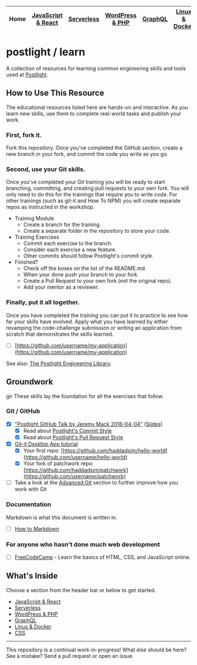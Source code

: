 | Home | [JavaScript & React](javascript.md) | [Serverless](serverless.md) | [WordPress & PHP](wordpress.md) | [GraphQL](graphql.md) | [Linux & Docker](linux.md) | [CSS](css.md) |
| ---- | ----------------------------------- | --------------------------- | ------------------------------- | ----------------------|--------------------------- | ------------- |


# postlight / learn

A collection of resources for learning common engineering skills and tools used at [Postlight](https://postlight.com).

## How to Use This Resource

The educational resources listed here are hands-on and interactive. As you learn new skills, use them to complete real-world tasks and publish your work.

### First, fork it.

Fork this repository. Once you've completed the GitHub section, create a new branch in your fork, and commit the code you write as you go.

### Second, use your Git skills.

Once you've completed your Git training you will be ready to start branching, committing, and creating pull requests to your own fork. You will only need to do this for the trainings that require you to write code. For other trainings (such as git-it and How To NPM) you will create separate repos as instructed in the workshop.

* Training Module
  * Create a branch for the training.
  * Create a separate folder in the repository to store your code.
* Training Exercises
  * Commit each exercise to the branch.
  * Consider each exercise a new feature.
  * Other commits should follow Postlight's commit style.
* Finished?
  * Check off the boxes on the list of the README.md.
  * When your done push your branch to your fork.
  * Create a Pull Request to your own fork (not the original repo).
  * Add your mentor as a reviewer.

### Finally, put it all together.

Once you have completed the training you can put it to practice to see how far your skills have evolved. Apply what you have learned by either revamping the code-challenge submission or writing an application from scratch that demonstrates the skills learned.

* [ ] [https://github.com/username/my-application](https://github.com/username/my-application)

See also: [The Postlight Engineering Library](https://trello.com/b/Sgol3uST/postlight-engineering-library).

## Groundwork
gir
These skills lay the foundation for all the exercises that follow.

### Git / GitHub

* [x] ["Postlight GitHub Talk by Jeremy Mack 2016-04-04"](https://www.youtube.com/watch?v=YtckscmKtYk) ([Slides](https://www.mindmeister.com/678359058?t=zgPweW2tuV))
  * [x] Read about [Postlight's Commit Style](https://trello.com/c/Z2xpXbm1/10-%F0%9F%8E%A8-commit-style)
  * [x] Read about [Postlight's Pull Request Style](https://trello.com/c/DsH0Ea4L/11-%F0%9F%8C%B1-pull-request-style)
* [x] [Git-it Desktop App tutorial](https://github.com/jlord/git-it-electron)
  * [x] Your first repo: [https://github.com/haddadsim/hello-world](https://github.com/username/hello-world)
  * [x] Your fork of patchwork repo: [https://github.com/haddadsim/patchwork](https://github.com/username/patchwork)
* [ ] Take a look at the [Advanced Git](advanced-git.md) section to further improve how you work with Git

### Documentation

Markdown is what this document is written in.

* [ ] [How to Markdown](https://github.com/workshopper/how-to-markdown)

### For anyone who hasn't done much web development

* [ ] [FreeCodeCamp](https://www.freecodecamp.org) - Learn the basics of HTML, CSS, and JavaScript online.

## What's Inside

Choose a section from the header bar or below to get started.

* [JavaScript & React](javascript.md)
* [Serverless](serverless.md)
* [WordPress & PHP](wordpress.md)
* [GraphQL](graphql.md)
* [Linux & Docker](linux.md)
* [CSS](css.md)

---

This repository is a continual work-in-progress! What else should be here? See a mistake? Send a pull request or open an issue.
